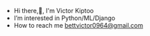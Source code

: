 - Hi there,👋, I'm Victor Kiptoo
- I’m interested in Python/ML/Django
- How to reach me bettvictor0964@gmail.com

<!---
datakiptoo/datakiptoo is a ✨ special ✨ repository because its `README.md` (this file) appears on your GitHub profile.
You can click the Preview link to take a look at your changes.
--->
